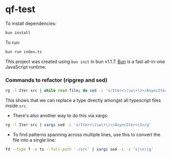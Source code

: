 # qf-test

To install dependencies:

```bash
bun install
```

To run:

```bash
bun run index.ts
```

This project was created using `bun init` in bun v1.1.7. [Bun](https://bun.sh) is a fast all-in-one JavaScript runtime.

### Commands to refactor (ripgrep and sed)

```sh
rg -l Iter src | while read file; do sed -i 's/Iter<\(\w\+\)>/AsyncIter<\1>/g' "$file"; done
```

This shows that we can replace a type directly amongst all typescript files inside `src`.

- There's also another way to do this via xargs:

```sh
rg -l Iter src | xargs sed -i 's/Iter<\(\w\+\)>/AsyncIter<\1>/g'
```

- To find patterns spanning across multiple lines, use this to convert the file into a single line:

```sh
fd --type f -e ts --full-path './src' | xargs sed -i -z 's|\n||g'
```

